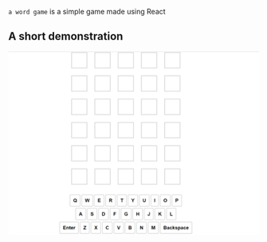 `a word game` is a simple game made using React

## A short demonstration
![a gif showing 'a word game'](demonstration.gif)